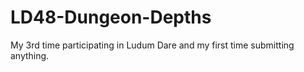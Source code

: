 # LD48-Dungeon-Depths
My 3rd time participating in Ludum Dare and my first time submitting anything.
